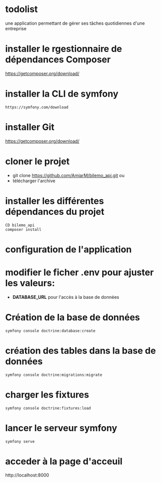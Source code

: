 # todolist
une application permettant de gérer ses tâches quotidiennes d'une entreprise
# installer le rgestionnaire de dépendances Composer
https://getcomposer.org/download/
# installer la CLI de symfony
```https://symfony.com/download```
# installer Git
https://getcomposer.org/download/
# cloner le projet
  - git clone  https://github.com/AmiarM/bilemo_api.git  ou  
  - télécharger l'archive
# installer les différentes dépendances du projet
```
CD bilemo_api
composer install
```
# configuration de l'application 
  # modifier le ficher .env pour ajuster les valeurs:
  - **DATABASE_URL** pour l'accès à la base de données 
  
# Création de la base de données 
```symfony console doctrine:database:create```

# création des tables dans la base de données 
```symfony console doctrine:migrations:migrate```

# charger les fixtures
```symfony console doctrine:fixtures:load```

# lancer le serveur symfony
```symfony serve```

# acceder à  la page d'acceuil
http://localhost:8000
